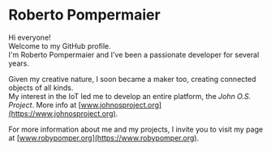# Roberto Pompermaier

Hi everyone!<br/>
Welcome to my GitHub profile.<br/>
I'm Roberto Pompermaier and I've been a passionate developer for several years.

Given my creative nature, I soon became a maker too, creating connected objects
of all kinds.<br/>
My interest in the IoT led me to develop an entire platform, the *John O.S. Project*.
More info at [www.johnosproject.org](https://www.johnosproject.org).

For more information about me and my projects, I invite you to visit my page at
[www.robypomper.org](https://www.robypomper.org).

